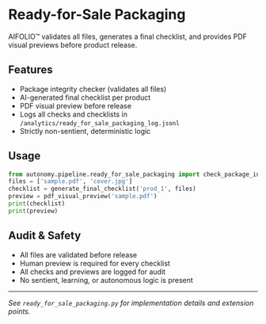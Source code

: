 # Ready-for-Sale Packaging

AIFOLIO™ validates all files, generates a final checklist, and provides PDF visual previews before product release.

## Features

- Package integrity checker (validates all files)
- AI-generated final checklist per product
- PDF visual preview before release
- Logs all checks and checklists in `/analytics/ready_for_sale_packaging_log.jsonl`
- Strictly non-sentient, deterministic logic

## Usage

```python
from autonomy.pipeline.ready_for_sale_packaging import check_package_integrity, generate_final_checklist, pdf_visual_preview
files = ['sample.pdf', 'cover.jpg']
checklist = generate_final_checklist('prod_1', files)
preview = pdf_visual_preview('sample.pdf')
print(checklist)
print(preview)
```

## Audit & Safety

- All files are validated before release
- Human preview is required for every checklist
- All checks and previews are logged for audit
- No sentient, learning, or autonomous logic is present

---

_See `ready_for_sale_packaging.py` for implementation details and extension points._
